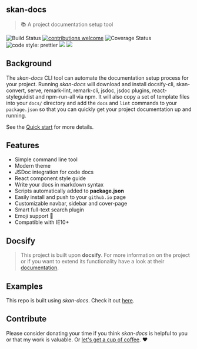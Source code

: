 ## skan-docs

> :books: A project documentation setup tool

<a><img src="https://img.shields.io/badge/release-alpha-yellow.svg?style=flat-square" alt="Build Status"></a>
<a href="https://github.com/RichardLitt/standard-readme"><img src="https://img.shields.io/badge/standard--readme-OK-green.svg?style=flat-square" alt="contributions welcome"></a>
<a><img src="https://img.shields.io/npm/v/npm.svg?style=flat-square" alt="Coverage Status"></a>
<a><img src="https://img.shields.io/badge/linter-eslint-ff69b4.svg?style=flat-square" alt="code style: prettier"></a>
<a><img src="https://img.shields.io/badge/skan-docs-orange.svg?style=flat-square"></a>
<a><img src="https://img.shields.io/badge/docs-v1.0.0-lightgrey.svg?style=flat-square"></a>

## Background

The _skan-docs_ CLI tool can automate the documentation setup process for your project.  Running _skan-docs_ will download and install docsify-cli, skan-convert, serve, remark-lint, remark-cli, jsdoc, jsdoc plugins, react-styleguidist and npm-run-all via npm. It will also copy a set of template files into your `docs/` directory and add the `docs` and `lint` commands to your `package.json` so that you can quickly get your project documentation up and running.

See the [Quick start](https://skan-io.github.io/skan-docs/#/?id=skan-docs) for more details.

## Features

* Simple command line tool
* Modern theme
* JSDoc integration for code docs
* React component style guide
* Write your docs in markdown syntax
* Scripts automatically added to **package.json**
* Easily install and push to your `github.io` page
* Customizable navbar, sidebar and cover-page
* Smart full-text search plugin
* Emoji support :rocket:
* Compatible with IE10+


## Docsify
> This project is built upon **docsify**. For more information on the project or if you want to extend its functionality have a look at their [documentation](https://docsify.js.org/#/).

## Examples

This repo is built using _skan-docs_.  Check it out [here](/docs/README.md).

## Contribute

Please consider donating your time if you think _skan-docs_ is helpful to you or that my work is valuable. Or [let's get a cup of coffee](https://github.com/nickmanks/). :heart:
